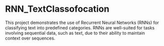 # RNN_TextClassofocation
This project demonstrates the use of Recurrent Neural Networks (RNNs) for classifying text into predefined categories. RNNs are well-suited for tasks involving sequential data, such as text, due to their ability to maintain context over sequences.
